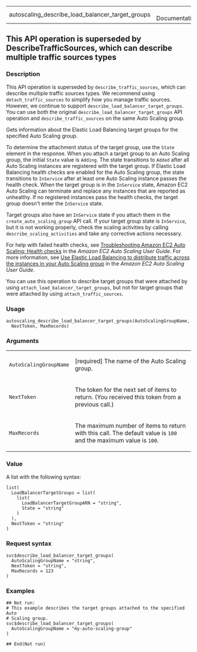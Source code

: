 <table style="width: 100%;">
<tbody>
<tr class="odd">
<td>autoscaling_describe_load_balancer_target_groups</td>
<td style="text-align: right;">R Documentation</td>
</tr>
</tbody>
</table>

## This API operation is superseded by DescribeTrafficSources, which can describe multiple traffic sources types

### Description

This API operation is superseded by `describe_traffic_sources`, which
can describe multiple traffic sources types. We recommend using
`detach_traffic_sources` to simplify how you manage traffic sources.
However, we continue to support `describe_load_balancer_target_groups`.
You can use both the original `describe_load_balancer_target_groups` API
operation and `describe_traffic_sources` on the same Auto Scaling group.

Gets information about the Elastic Load Balancing target groups for the
specified Auto Scaling group.

To determine the attachment status of the target group, use the `State`
element in the response. When you attach a target group to an Auto
Scaling group, the initial `State` value is `Adding`. The state
transitions to `Added` after all Auto Scaling instances are registered
with the target group. If Elastic Load Balancing health checks are
enabled for the Auto Scaling group, the state transitions to `InService`
after at least one Auto Scaling instance passes the health check. When
the target group is in the `InService` state, Amazon EC2 Auto Scaling
can terminate and replace any instances that are reported as unhealthy.
If no registered instances pass the health checks, the target group
doesn't enter the `InService` state.

Target groups also have an `InService` state if you attach them in the
`create_auto_scaling_group` API call. If your target group state is
`InService`, but it is not working properly, check the scaling
activities by calling `describe_scaling_activities` and take any
corrective actions necessary.

For help with failed health checks, see [Troubleshooting Amazon EC2 Auto
Scaling: Health
checks](https://docs.aws.amazon.com/autoscaling/ec2/userguide/ts-as-healthchecks.html)
in the *Amazon EC2 Auto Scaling User Guide*. For more information, see
[Use Elastic Load Balancing to distribute traffic across the instances
in your Auto Scaling
group](https://docs.aws.amazon.com/autoscaling/ec2/userguide/autoscaling-load-balancer.html)
in the *Amazon EC2 Auto Scaling User Guide*.

You can use this operation to describe target groups that were attached
by using `attach_load_balancer_target_groups`, but not for target groups
that were attached by using `attach_traffic_sources`.

### Usage

    autoscaling_describe_load_balancer_target_groups(AutoScalingGroupName,
      NextToken, MaxRecords)

### Arguments

<table>
<colgroup>
<col style="width: 35%" />
<col style="width: 65%" />
</colgroup>
<tbody>
<tr class="odd">
<td><code
id="autoscaling_describe_load_balancer_target_groups_:_AutoScalingGroupName">AutoScalingGroupName</code></td>
<td><p>[required] The name of the Auto Scaling group.</p></td>
</tr>
<tr class="even">
<td><code
id="autoscaling_describe_load_balancer_target_groups_:_NextToken">NextToken</code></td>
<td><p>The token for the next set of items to return. (You received this
token from a previous call.)</p></td>
</tr>
<tr class="odd">
<td><code
id="autoscaling_describe_load_balancer_target_groups_:_MaxRecords">MaxRecords</code></td>
<td><p>The maximum number of items to return with this call. The default
value is <code>100</code> and the maximum value is
<code>100</code>.</p></td>
</tr>
</tbody>
</table>

### Value

A list with the following syntax:

    list(
      LoadBalancerTargetGroups = list(
        list(
          LoadBalancerTargetGroupARN = "string",
          State = "string"
        )
      ),
      NextToken = "string"
    )

### Request syntax

    svc$describe_load_balancer_target_groups(
      AutoScalingGroupName = "string",
      NextToken = "string",
      MaxRecords = 123
    )

### Examples

    ## Not run: 
    # This example describes the target groups attached to the specified Auto
    # Scaling group.
    svc$describe_load_balancer_target_groups(
      AutoScalingGroupName = "my-auto-scaling-group"
    )

    ## End(Not run)
